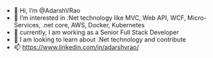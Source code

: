 - 👋 Hi, I’m @AdarshVRao
- 👀 I’m interested in .Net technology like  MVC, Web API, WCF, Micro-Services, .net core, AWS, Docker, Kubernetes 
- 🌱 currently, I am working as a Senior Full Stack Developer
- 💞️ I am looking to learn about .Net technology and contribute
- 📫 https://www.linkedin.com/in/adarshvrao/

<!---
AdarshVRao/AdarshVRao is a ✨ special ✨ repository because its `README.md` (this file) appears on your GitHub profile.
You can click the Preview link to take a look at your changes.
--->
